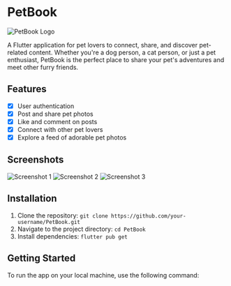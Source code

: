 # PetBook

![PetBook Logo](<insert-image-url-here>)

A Flutter application for pet lovers to connect, share, and discover pet-related content. Whether you're a dog person, a cat person, or just a pet enthusiast, PetBook is the perfect place to share your pet's adventures and meet other furry friends.

## Features

- [x] User authentication
- [x] Post and share pet photos
- [x] Like and comment on posts
- [x] Connect with other pet lovers
- [x] Explore a feed of adorable pet photos

## Screenshots

![Screenshot 1](<insert-screenshot-url-1-here>)
![Screenshot 2](<insert-screenshot-url-2-here>)
![Screenshot 3](<insert-screenshot-url-3-here>)

## Installation

1. Clone the repository: `git clone https://github.com/your-username/PetBook.git`
2. Navigate to the project directory: `cd PetBook`
3. Install dependencies: `flutter pub get`

## Getting Started

To run the app on your local machine, use the following command:

